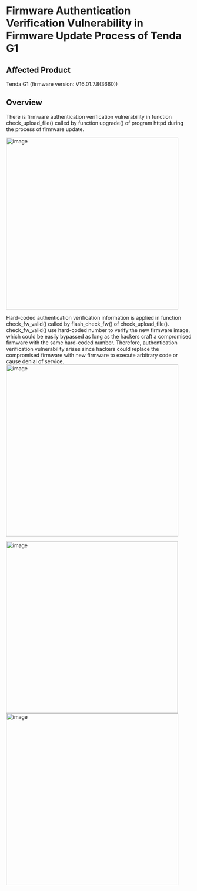# Firmware Authentication Verification Vulnerability in Firmware Update Process of Tenda G1


## Affected Product
Tenda G1 (firmware version: V16.01.7.8(3660))

## Overview

There is firmware authentication verification vulnerability in function check_upload_file() called by function upgrade() of program httpd during the process of firmware update. 

<img width="468" alt="image" src="https://github.com/user-attachments/assets/32f59758-3a29-4c6b-9eaf-0fc4a6587b86" />


Hard-coded authentication verification information is applied in function check_fw_valid() called by flash_check_fw() of check_upload_file(). check_fw_valid() use hard-coded number to verify the new firmware image, which could be easily bypassed as long as the hackers craft a compromised firmware with the same hard-coded number. Therefore, authentication verification vulnerability arises since hackers could replace the compromised firmware with new firmware to execute arbitrary code or cause denial of service.
<img width="468" alt="image" src="https://github.com/user-attachments/assets/c3efb6ec-ae28-4538-afdb-e12dbd20a260" />

<img width="467" alt="image" src="https://github.com/user-attachments/assets/b46a23ab-8fd0-4a8e-b68f-694f7ba73ee5" />

<img width="468" alt="image" src="https://github.com/user-attachments/assets/63bcc262-146c-4e1a-9ee3-7556bdc56068" />


